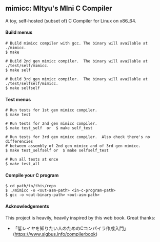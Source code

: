 ## mimicc: MItyu's MIni C Compiler

A toy, self-hosted (subset of) C Compiler for Linux on x86\_64.

#### Build menus

```
# Build mimicc compiler with gcc. The binary will available at ./mimicc.
$ make

# Build 2nd gen mimicc compiler.  The binary will available at ./test/self/mimicc.
$ make self

# Build 3rd gen mimicc compiler.  The binary will available at ./test/selfself/mimicc.
$ make selfself
```


#### Test menus

```
# Run tests for 1st gen mimicc compiler.
$ make test

# Run tests for 2nd gen mimicc compiler.
$ make test_self  or  $ make self_test

# Run tests for 3rd gen mimicc compiler.  Also check there's no differencies
# between assembly of 2nd gen mimicc and of 3rd gen mimicc.
$ make test_selfself or  $ make selfself_test

# Run all tests at once
$ make test_all

```

#### Compile your C program

```
$ cd path/to/this/repo
$ ./mimicc -o <out-asm-path> <in-c-program-path>
$ gcc -o <out-binary-path> <out-asm-path>
```

#### Acknowledgements

This project is heavily, heavily inspired by this web book.  Great thanks:
- 「低レイヤを知りたい人のためのCコンパイラ作成入門」(https://www.sigbus.info/compilerbook)

